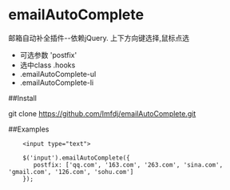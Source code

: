 # emailAutoComplete

邮箱自动补全插件--依赖jQuery.  上下方向键选择,鼠标点选

 - 可选参数 'postfix'
 - 选中class .hooks
 - .emailAutoComplete-ul
 - .emailAutoComplete-li


##Install

   git clone https://github.com/Imfdj/emailAutoComplete.git

##Examples


        <input type="text">

        $('input').emailAutoComplete({
           postfix: ['qq.com', '163.com', '263.com', 'sina.com', 'gmail.com', '126.com', 'sohu.com']
        });


